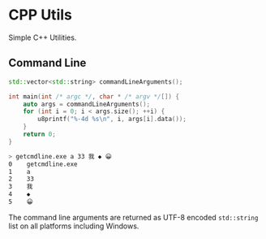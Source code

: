 # CPP Utils

Simple C++ Utilities.

## Command Line

```c++
std::vector<std::string> commandLineArguments();

int main(int /* argc */, char * /* argv */[]) {
    auto args = commandLineArguments();
    for (int i = 0; i < args.size(); ++i) {
        u8printf("%-4d %s\n", i, args[i].data());
    }
    return 0;
}
```

```sh
> getcmdline.exe a 33 我 ◆ 😀
0    getcmdline.exe
1    a
2    33
3    我
4    ◆
5    😀
```

The command line arguments are returned as UTF-8 encoded `std::string` list on all platforms including Windows.